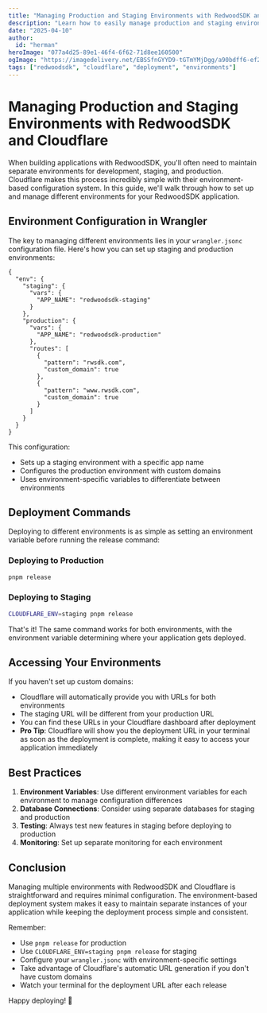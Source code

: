```yaml
---
title: "Managing Production and Staging Environments with RedwoodSDK and Cloudflare"
description: "Learn how to easily manage production and staging environments for your RedwoodSDK application using Cloudflare's environment variables and deployment commands."
date: "2025-04-10"
author:
  id: "herman"
heroImage: "077a4d25-89e1-46f4-6f62-71d8ee160500"
ogImage: "https://imagedelivery.net/EBSSfnGYYD9-tGTmYMjDgg/a90bdff6-ef21-4dbf-93da-6c86e6844e00/public"
tags: ["redwoodsdk", "cloudflare", "deployment", "environments"]
---
```


# Managing Production and Staging Environments with RedwoodSDK and Cloudflare

When building applications with RedwoodSDK, you'll often need to maintain separate environments for development, staging, and production. Cloudflare makes this process incredibly simple with their environment-based configuration system. In this guide, we'll walk through how to set up and manage different environments for your RedwoodSDK application.

## Environment Configuration in Wrangler

The key to managing different environments lies in your `wrangler.jsonc` configuration file. Here's how you can set up staging and production environments:

```jsonc
{
  "env": {
    "staging": {
      "vars": {
        "APP_NAME": "redwoodsdk-staging"
      }
    },
    "production": {
      "vars": {
        "APP_NAME": "redwoodsdk-production"
      },
      "routes": [
        {
          "pattern": "rwsdk.com",
          "custom_domain": true
        },
        {
          "pattern": "www.rwsdk.com",
          "custom_domain": true
        }
      ]
    }
  }
}
```

This configuration:
- Sets up a staging environment with a specific app name
- Configures the production environment with custom domains
- Uses environment-specific variables to differentiate between environments

## Deployment Commands

Deploying to different environments is as simple as setting an environment variable before running the release command:

### Deploying to Production
```bash
pnpm release
```

### Deploying to Staging
```bash
CLOUDFLARE_ENV=staging pnpm release
```

That's it! The same command works for both environments, with the environment variable determining where your application gets deployed.

## Accessing Your Environments

If you haven't set up custom domains:
- Cloudflare will automatically provide you with URLs for both environments
- The staging URL will be different from your production URL
- You can find these URLs in your Cloudflare dashboard after deployment
- **Pro Tip**: Cloudflare will show you the deployment URL in your terminal as soon as the deployment is complete, making it easy to access your application immediately

## Best Practices

1. **Environment Variables**: Use different environment variables for each environment to manage configuration differences
2. **Database Connections**: Consider using separate databases for staging and production
3. **Testing**: Always test new features in staging before deploying to production
4. **Monitoring**: Set up separate monitoring for each environment

## Conclusion

Managing multiple environments with RedwoodSDK and Cloudflare is straightforward and requires minimal configuration. The environment-based deployment system makes it easy to maintain separate instances of your application while keeping the deployment process simple and consistent.

Remember:
- Use `pnpm release` for production
- Use `CLOUDFLARE_ENV=staging pnpm release` for staging
- Configure your `wrangler.jsonc` with environment-specific settings
- Take advantage of Cloudflare's automatic URL generation if you don't have custom domains
- Watch your terminal for the deployment URL after each release

Happy deploying! 🚀

